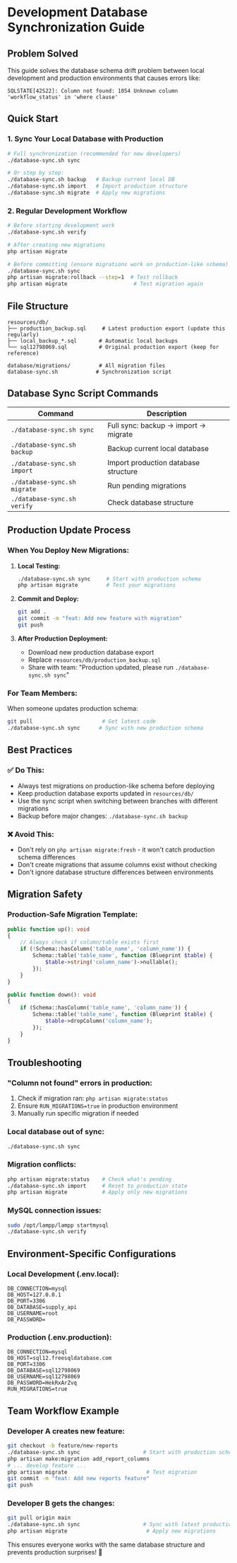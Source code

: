 # Development Database Synchronization Guide

## Problem Solved
This guide solves the database schema drift problem between local development and production environments that causes errors like:
```
SQLSTATE[42S22]: Column not found: 1054 Unknown column 'workflow_status' in 'where clause'
```

## Quick Start

### 1. Sync Your Local Database with Production
```bash
# Full synchronization (recommended for new developers)
./database-sync.sh sync

# Or step by step:
./database-sync.sh backup   # Backup current local DB
./database-sync.sh import   # Import production structure
./database-sync.sh migrate  # Apply new migrations
```

### 2. Regular Development Workflow
```bash
# Before starting development work
./database-sync.sh verify

# After creating new migrations
php artisan migrate

# Before committing (ensure migrations work on production-like schema)
./database-sync.sh sync
php artisan migrate:rollback --step=1  # Test rollback
php artisan migrate                     # Test migration again
```

## File Structure
```
resources/db/
├── production_backup.sql     # Latest production export (update this regularly)
├── local_backup_*.sql       # Automatic local backups
└── sql12798069.sql          # Original production export (keep for reference)

database/migrations/         # All migration files
database-sync.sh            # Synchronization script
```

## Database Sync Script Commands

| Command | Description |
|---------|-------------|
| `./database-sync.sh sync` | Full sync: backup → import → migrate |
| `./database-sync.sh backup` | Backup current local database |
| `./database-sync.sh import` | Import production database structure |
| `./database-sync.sh migrate` | Run pending migrations |
| `./database-sync.sh verify` | Check database structure |

## Production Update Process

### When You Deploy New Migrations:

1. **Local Testing:**
   ```bash
   ./database-sync.sh sync     # Start with production schema
   php artisan migrate         # Test your migrations
   ```

2. **Commit and Deploy:**
   ```bash
   git add .
   git commit -m "feat: Add new feature with migration"
   git push
   ```

3. **After Production Deployment:**
   - Download new production database export
   - Replace `resources/db/production_backup.sql`
   - Share with team: "Production updated, please run `./database-sync.sh sync`"

### For Team Members:

When someone updates production schema:
```bash
git pull                      # Get latest code
./database-sync.sh sync      # Sync with new production schema
```

## Best Practices

### ✅ Do This:
- Always test migrations on production-like schema before deploying
- Keep production database exports updated in `resources/db/`
- Use the sync script when switching between branches with different migrations
- Backup before major changes: `./database-sync.sh backup`

### ❌ Avoid This:
- Don't rely on `php artisan migrate:fresh` - it won't catch production schema differences
- Don't create migrations that assume columns exist without checking
- Don't ignore database structure differences between environments

## Migration Safety

### Production-Safe Migration Template:
```php
public function up(): void
{
    // Always check if column/table exists first
    if (!Schema::hasColumn('table_name', 'column_name')) {
        Schema::table('table_name', function (Blueprint $table) {
            $table->string('column_name')->nullable();
        });
    }
}

public function down(): void
{
    if (Schema::hasColumn('table_name', 'column_name')) {
        Schema::table('table_name', function (Blueprint $table) {
            $table->dropColumn('column_name');
        });
    }
}
```

## Troubleshooting

### "Column not found" errors in production:
1. Check if migration ran: `php artisan migrate:status`
2. Ensure `RUN_MIGRATIONS=true` in production environment
3. Manually run specific migration if needed

### Local database out of sync:
```bash
./database-sync.sh sync
```

### Migration conflicts:
```bash
php artisan migrate:status    # Check what's pending
./database-sync.sh import     # Reset to production state
php artisan migrate           # Apply only new migrations
```

### MySQL connection issues:
```bash
sudo /opt/lampp/lampp startmysql
./database-sync.sh verify
```

## Environment-Specific Configurations

### Local Development (.env.local):
```env
DB_CONNECTION=mysql
DB_HOST=127.0.0.1
DB_PORT=3306
DB_DATABASE=supply_api
DB_USERNAME=root
DB_PASSWORD=
```

### Production (.env.production):
```env
DB_CONNECTION=mysql
DB_HOST=sql12.freesqldatabase.com
DB_PORT=3306
DB_DATABASE=sql12798069
DB_USERNAME=sql12798069
DB_PASSWORD=HekRxArZvq
RUN_MIGRATIONS=true
```

## Team Workflow Example

### Developer A creates new feature:
```bash
git checkout -b feature/new-reports
./database-sync.sh sync                    # Start with production schema
php artisan make:migration add_report_columns
# ... develop feature ...
php artisan migrate                         # Test migration
git commit -m "feat: Add new reports feature"
git push
```

### Developer B gets the changes:
```bash
git pull origin main
./database-sync.sh sync                    # Sync with latest production
php artisan migrate                         # Apply new migrations
```

This ensures everyone works with the same database structure and prevents production surprises! 🎉
